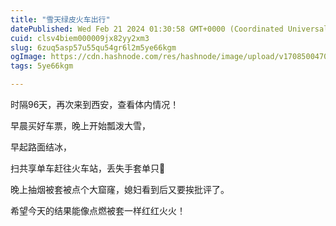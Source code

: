 ```yaml
---
title: "雪天绿皮火车出行"
datePublished: Wed Feb 21 2024 01:30:58 GMT+0000 (Coordinated Universal Time)
cuid: clsv4biem000009jx82yy2xm3
slug: 6zuq5asp57u55qu54gr6l2m5ye66kgm
ogImage: https://cdn.hashnode.com/res/hashnode/image/upload/v1708500470249/e6a31649-dccb-4042-99f8-1726a15ff92d.jpeg
tags: 5ye66kgm

---
```


时隔96天，再次来到西安，查看体内情况！

早晨买好车票，晚上开始瓢泼大雪，

早起路面结冰，

扫共享单车赶往火车站，丢失手套单只🤨

晚上抽烟被套被点个大窟窿，媳妇看到后又要挨批评了。

希望今天的结果能像点燃被套一样红红火火！